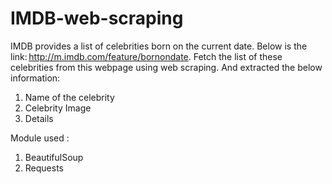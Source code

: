 # IMDB-web-scraping

IMDB provides a list of celebrities born on the current date. Below is the link: http://m.imdb.com/feature/bornondate. Fetch the list of these celebrities from this webpage using web scraping. And extracted the below information:

1. Name of the celebrity
2. Celebrity Image
3. Details


Module used :

1. BeautifulSoup
2. Requests




